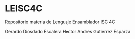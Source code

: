 # LEISC4C
Repositorio materia de Lenguaje Ensamblador ISC 4C

Gerardo Diosdado Escalera
Hector Andres Gutierrez Esparza
